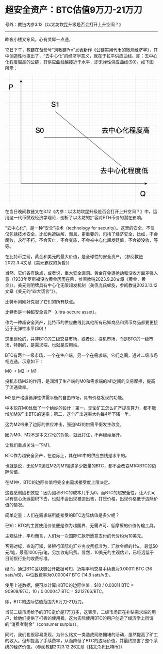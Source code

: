 # 超安全资产：BTC估值9万刀-21万刀

号外：教链内参3.12《以太坊坎昆升级是否会打开上升空间？》

* * *

昨夜小楼又东风，心有灵犀一点通。

12日下午，教链在备份号“刘教链Pro”发表新作《公链实用代币的微观经济学》，其中创造性地提出了，“去中心化”的经济学意义，就在于拉平供应曲线。即：去中心化程度越高的公链，其供应曲线越接近于水平，即无弹性供应曲线(S0)。如下图所示：

![](2024-03-13-A01.png)

在当日晚间教链又在3.12《内参：以太坊坎昆升级是否会打开上升空间？》中，运用这一代币微观经济学理论，剖析了以太坊的扩容对ETH币价的潜在影响。

“去中心化”，是一种“安全”技术（technology for security）。这里的安全，不仅仅包括技术安全，比如免遭破解，而且，更重要的，包括了经济安全，比如，不会腐败，永存不朽，不会灭亡，不会变质，不会被中心化超发贬值，不会被没收，等等。

在比特币之前，黄金和美元的最大价值，是全球性的安全资产。（参阅教链2022.3.4文章《美元霸权的黄昏》）

当然，它们各有缺点，或者说，重大安全漏洞。黄金在免遭抢劫和没收方面差强人意（1933年罗斯福没收黄金历历在目，参阅教链2023.9.28文章《黄金，黄金》）。美元则明牌具有中心化无限超发机制（美债庞氏螺旋，参阅教链2023.10.12文章《美元的“四大谎言”》）。

比特币刚刚好克服了它们的所有缺点。

比特币是一种超安全资产（ultra-secure asset）。

作为一种超安全资产，比特币的供应曲线比其他所有已知商品和货币商品都要更接近于无弹性水平(S0)！

这里谈论的，并非BTC的二级交易市场，或者说，投机市场，而是BTC的一级市场，特别的，是需求端，也就是应用端。

BTC有两个一级市场，一个在生产端，另一个在需求端，它们之间，通过二级市场相连通。示意如下：

M0 -> M2 -> M1

投机市场M2的作用，是润滑了生产端的M0和需求端的M1之间的交易摩擦，提高了流通效率。

M2是严格遵循弹性供需平衡的自由市场，具有价格发现的功能。

中本聪在M0处做了一个绝妙的设计：第一，无论矿工怎么扩产提高算力，都不能增加M0产出BTC的速率；第二，这个产出速率大约每4年下降一半。

这为M2带来了边际的供应冲击，强迫M2的供需平衡发生改变。

因为M0、M2不是本文讨论的对象，就此打住，不再继续展开。

让我们重点关注一下M1。

BTC作为超安全资产，在边际上，其在M1中的供应曲线是水平的。

也就是说，无论M0透过M2向M1输送多少数量的BTC，都不会改变M1中BTC的边际价值。

在M1中，BTC的边际价值将完全由需求接受度上限决定。

这要感谢囤积效应：因为囤积BTC的成本几乎为0，而BTC的超安全性，让人们可以有信心永远囤积下去，也就不会出现被迫出售，打压价格，出现价格低于边际价值的情况。

简单定量：人们在需求端所能接受的BTC边际估值是多少呢？

已知：BTC的主要使用价值便是作为超国界、无需许可、低摩擦的价值传输工具。

主观估计，平均而言，人们为一次国际汇款所愿意支付的代价约为10美元。

客观对标，查询可知，某银行国际电汇业务收费标准为，汇款金额的1‰，最低50元/笔，最高1000元/笔，另加收电讯费。显然，10美元的主观估计，已经远低于目前银行业的收费标准。

继而，通过BTC区块链公开数据可知，近期平均交易手续费为0.00011 BTC (36 sats/vB)，中位数费率为0.000047 BTC (14.8 sats/vB)。

使用上述数据，便可以计算出BTC的边际估值：$10 / 0.00011 BTC = $90909/BTC，$10 / 0.000047 BTC = $212766/BTC。

即，BTC的边际估值范围为9万刀-21万刀。

当前二级市场给予的BTC定价是7万刀多，这表示，二级市场正在补贴需求端的用户，给他们提供了打折的使用费。这为实际使用BTC的用户创造了经济学上所谓的“消费者剩余”（consumer surplus）。

同时，我们也很容易发现，为什么铭文一类造成网络拥堵的活动，虽然提高了矿工的收入，但却提高了手续费率，从而降低了BTC的边际价值，并最终损害了整个系统的经济价值。（参阅教链2023.12.26文章《铭文杀死比特币》）

